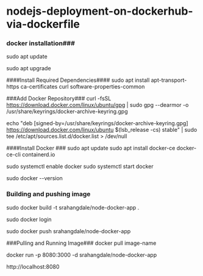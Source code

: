 # nodejs-deployment-on-dockerhub-via-dockerfile

### docker installation###

sudo apt update

sudo apt upgrade

####Install Required Dependencies####
sudo apt install apt-transport-https ca-certificates curl software-properties-common

###Add Docker Repository###
curl -fsSL https://download.docker.com/linux/ubuntu/gpg | sudo gpg --dearmor -o /usr/share/keyrings/docker-archive-keyring.gpg

echo "deb [signed-by=/usr/share/keyrings/docker-archive-keyring.gpg] https://download.docker.com/linux/ubuntu $(lsb_release -cs) stable" | sudo tee /etc/apt/sources.list.d/docker.list > /dev/null

 ####Install Docker ###
sudo apt update
sudo apt install docker-ce docker-ce-cli containerd.io

sudo systemctl enable docker
sudo systemctl start docker

sudo docker --version

### Building and pushing image ####
sudo docker build -t srahangdale/node-docker-app .

sudo docker login

sudo docker push srahangdale/node-docker-app

###Pulling and Running Image###
docker pull image-name

docker run -p 8080:3000 -d srahangdale/node-docker-app

http://localhost:8080


